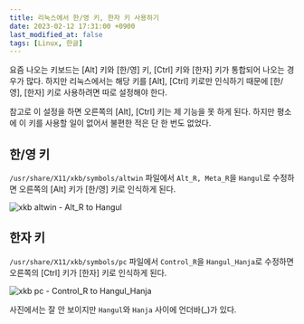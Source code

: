 ```yaml
---
title: 리눅스에서 한/영 키, 한자 키 사용하기
date: 2023-02-12 17:31:00 +0900
last_modified_at: false
tags: [Linux, 한글]
---
```


요즘 나오는 키보드는 \[Alt\] 키와 \[한/영\] 키, \[Ctrl\] 키와 \[한자\] 키가 통합되어 나오는 경우가 많다.
하지만 리눅스에서는 해당 키를 \[Alt\], \[Ctrl\] 키로만 인식하기 때문에 \[한/영\], \[한자\] 키로 사용하려면 따로 설정해야 한다.

참고로 이 설정을 하면 오른쪽의 \[Alt\], \[Ctrl\] 키는 제 기능을 못 하게 된다.
하지만 평소에 이 키를 사용할 일이 없어서 불편한 적은 단 한 번도 없었다.

## 한/영 키

`/usr/share/X11/xkb/symbols/altwin` 파일에서 `Alt_R, Meta_R`을 `Hangul`로 수정하면 오른쪽의 \[Alt\] 키가 \[한/영\] 키로 인식하게 된다.

![xkb altwin - Alt_R to Hangul](https://cdn.jsdelivr.net/gh/kimzuni/cdn/blog/linux-hangul-hanja-1.png)

## 한자 키

`/usr/share/X11/xkb/symbols/pc` 파일에서 `Control_R`을 `Hangul_Hanja`로 수정하면 오른쪽의 \[Ctrl\] 키가 \[한자\] 키로 인식하게 된다.

![xkb pc - Control_R to Hangul_Hanja](https://cdn.jsdelivr.net/gh/kimzuni/cdn/blog/linux-hangul-hanja-2.png)

사진에서는 잘 안 보이지만 `Hangul`와 `Hanja` 사이에 언더바(_)가 있다.
